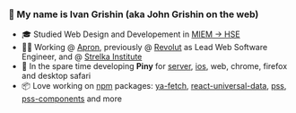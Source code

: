 ### 👋 My name is Ivan Grishin (aka John Grishin on the web)

- 🎓 Studied Web Design and Developement in [MIEM → HSE](https://design.hse.ru/)
- 👨‍💻 Working @ [Apron](https://getapron.com/), previously @ [Revolut](https://revolut.com/) as Lead Web Software Engineer, and @ [Strelka Institute](https://strelka.com/en/home)
- 🌲 In the spare time developing **Piny** for [server](https://github.com/exah/piny-api), [ios](https://github.com/exah/piny-ios), web, chrome, firefox and desktop safari
- 📦 Love working on [npm](https://www.npmjs.com/~exah) packages: [ya-fetch](https://github.com/exah/ya-fetch), [react-universal-data](https://github.com/exah/react-universal-data), [pss](https://github.com/exah/pss), [pss-components](https://github.com/exah/components) and more
